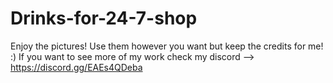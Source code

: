 # Drinks-for-24-7-shop
Enjoy the pictures! Use them however you want but keep the credits for me! :)   If you want to see more of my work check my discord --> https://discord.gg/EAEs4QDeba

